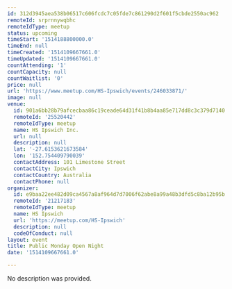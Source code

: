 ```yaml
---
id: 312d3945aea538b06517c606fcdc7c05fde7c861290d2f601f5cbde2550ac962
remoteId: srprnnywqbhc
remoteIdType: meetup
status: upcoming
timeStart: '1514188800000.0'
timeEnd: null
timeCreated: '1514109667661.0'
timeUpdated: '1514109667661.0'
countAttending: '1'
countCapacity: null
countWaitlist: '0'
price: null
url: 'https://www.meetup.com/HS-Ipswich/events/246033871/'
image: null
venue:
  id: 901a6bb28b79afcecbaa86c19ceade64d31f41b8b4aa85e717dd8c3c379d7140
  remoteId: '25520442'
  remoteIdType: meetup
  name: HS Ipswich Inc.
  url: null
  description: null
  lat: '-27.6153621673584'
  lon: '152.754409790039'
  contactAddress: 101 Limestone Street
  contactCity: Ipswich
  contactCountry: Australia
  contactPhone: null
organizer:
  id: e9baa22ee482d09ca4567a8af964d7d7006f62abe8a99a48b3dfd5c8ba12b95b
  remoteId: '21217183'
  remoteIdType: meetup
  name: HS Ipswich
  url: 'https://meetup.com/HS-Ipswich'
  description: null
  codeOfConduct: null
layout: event
title: Public Monday Open Night
date: '1514109667661.0'

---
```

No description was provided.
